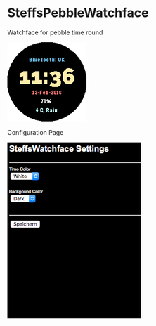 # SteffsPebbleWatchface

Watchface for pebble time round

![alt text](https://github.com/Steff81/SteffsPebbleWatchface/blob/master/resources/images/SteffsWatchface.png?raw=true "SteffsWatchFace")

Configuration Page

![alt text](https://github.com/Steff81/SteffsPebbleWatchface/blob/master/resources/images/settings_page.png?raw=true "Settings Page")
